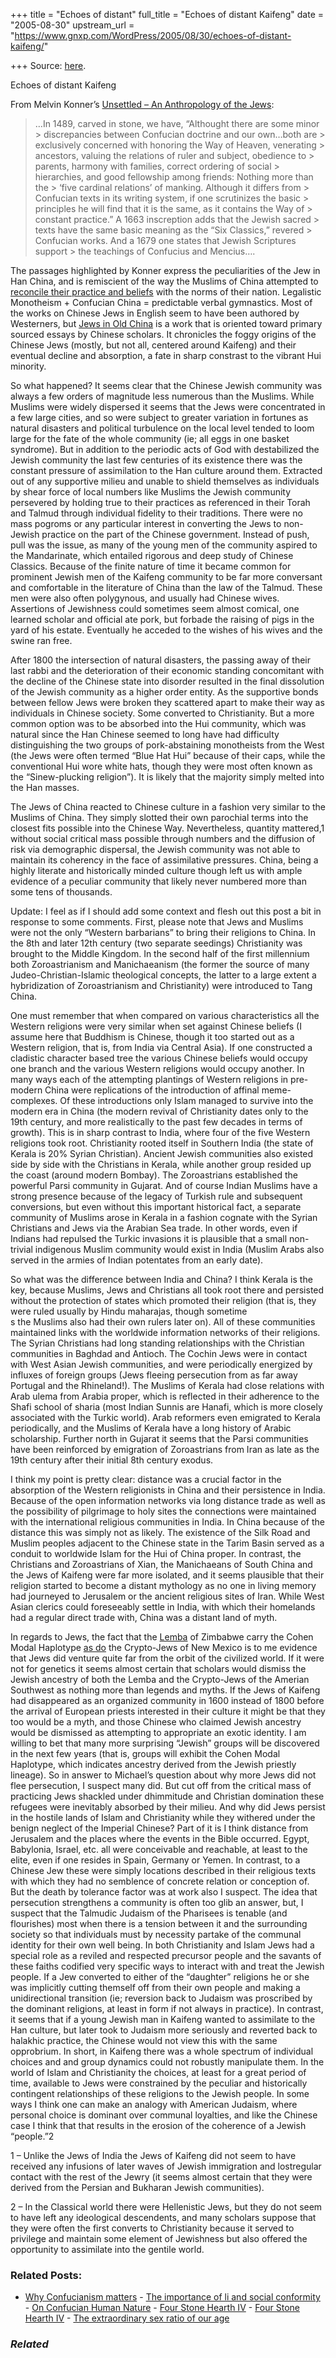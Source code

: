 +++
title = "Echoes of distant"
full_title = "Echoes of distant Kaifeng"
date = "2005-08-30"
upstream_url = "https://www.gnxp.com/WordPress/2005/08/30/echoes-of-distant-kaifeng/"

+++
Source: [here](https://www.gnxp.com/WordPress/2005/08/30/echoes-of-distant-kaifeng/).

Echoes of distant Kaifeng

From Melvin Konner’s [Unsettled – An Anthropology of the Jews](https://www.amazon.com/exec/obidos/ASIN/0670032441/geneexpressio-20/104-9860376-1413565):

> …In 1489, carved in stone, we have, “Althought there are some minor > discrepancies between Confucian doctrine and our own…both are > exclusively concerned with honoring the Way of Heaven, venerating > ancestors, valuing the relations of ruler and subject, obedience to > parents, harmony with families, correct ordering of social > hierarchies, and good fellowship among friends: Nothing more than the > ‘five cardinal relations’ of manking. Although it differs from > Confucian texts in its writing system, if one scrutinizes the basic > principles he will find that it is the same, as it contains the Way of > constant practice.” A 1663 inscreption adds that the Jewish sacred > texts have the same basic meaning as the “Six Classics,” revered > Confucian works. And a 1679 one states that Jewish Scriptures support > the teachings of Confucius and Mencius….

The passages highlighted by Konner express the peculiarities of the Jew in Han China, and is remiscient of the way the Muslims of China attempted to [reconcile their practice and beliefs](https://www.gnxp.com/blog/2005/08/way-of-hui.php) with the norms of their nation. Legalistic Monotheism + Confucian China = predictable verbal gymnastics. Most of the works on Chinese Jews in English seem to have been authored by Westerners, but [Jews in Old China](https://www.amazon.com/exec/obidos/ASIN/0781808332/geneexpressio-20/104-9860376-1413565) is a work that is oriented toward primary sourced essays by Chinese scholars. It chronicles the foggy origins of the Chinese Jews (mostly, but not all, centered around Kaifeng) and their eventual decline and absorption, a fate in sharp constrast to the vibrant Hui minority.

So what happened? It seems clear that the Chinese Jewish community was always a few orders of magnitude less numerous than the Muslims. While Muslims were widely dispersed it seems that the Jews were concentrated in a few large cities, and so were subject to greater variation in fortunes as natural disasters and political turbulence on the local level tended to loom large for the fate of the whole community (ie; all eggs in one basket syndrome). But in addition to the periodic acts of God with destabilized the Jewish community the last few centuries of its existence there was the constant pressure of assimilation to the Han culture around them. Extracted out of any supportive milieu and unable to shield themselves as individuals by shear force of local numbers like Muslims the Jewish community persevered by holding true to their practices as referenced in their Torah and Talmud through individual fidelity to their traditions. There were no mass pogroms or any particular interest in converting the Jews to non-Jewish practice on the part of the Chinese government. Instead of push, pull was the issue, as many of the young men of the community aspired to the Mandarinate, which entailed rigorous and deep study of Chinese Classics. Because of the finite nature of time it became common for prominent Jewish men of the Kaifeng community to be far more conversant and comfortable in the literature of China than the law of the Talmud. These men were also often polygynous, and usually had Chinese wives. Assertions of Jewishness could sometimes seem almost comical, one learned scholar and official ate pork, but forbade the raising of pigs in the yard of his estate. Eventually he acceded to the wishes of his wives and the swine ran free.

After 1800 the intersection of natural disasters, the passing away of their last rabbi and the deterioration of their economic standing concomitant with the decline of the Chinese state into disorder resulted in the final dissolution of the Jewish community as a higher order entity. As the supportive bonds between fellow Jews were broken they scattered apart to make their way as individuals in Chinese society. Some converted to Christianity. But a more common option was to be absorbed into the Hui community, which was natural since the Han Chinese seemed to long have had difficulty distinguishing the two groups of pork-abstaining monotheists from the West (the Jews were often termed “Blue Hat Hui” because of their caps, while the conventional Hui wore white hats, though they were most often known as the “Sinew-plucking religion”). It is likely that the majority simply melted into the Han masses.

The Jews of China reacted to Chinese culture in a fashion very similar to the Muslims of China. They simply slotted their own parochial terms into the closest fits possible into the Chinese Way. Nevertheless, quantity mattered,1 without social critical mass possible through numbers and the diffusion of risk via demographic dispersal, the Jewish community was not able to maintain its coherency in the face of assimilative pressures. China, being a highly literate and historically minded culture though left us with ample evidence of a peculiar community that likely never numbered more than some tens of thousands.

Update: I feel as if I should add some context and flesh out this post a bit in response to some comments. First, please note that Jews and Muslims were not the only “Western barbarians” to bring their religions to China. In the 8th and later 12th century (two separate seedings) Christianity was brought to the Middle Kingdom. In the second half of the first millennium both Zoroastrianism and Manichaeanism (the former the source of many Judeo-Christian-Islamic theological concepts, the latter to a large extent a hybridization of Zoroastrianism and Christianity) were introduced to Tang China.

One must remember that when compared on various characteristics all the Western religions were very similar when set against Chinese beliefs (I assume here that Buddhism is Chinese, though it too started out as a Western religion, that is, from India via Central Asia). If one constructed a cladistic character based tree the various Chinese beliefs would occupy one branch and the various Western religions would occupy another. In many ways each of the attempting plantings of Western religions in pre-modern China were replications of the introduction of affinal meme-complexes. Of these introductions only Islam managed to survive into the modern era in China (the modern revival of Christianity dates only to the 19th century, and more realistically to the past few decades in terms of growth). This is in sharp contrast to India, where four of the five Western religions took root. Christianity rooted itself in Southern India (the state of Kerala is 20% Syrian Christian). Ancient Jewish communities also existed side by side with the Christians in Kerala, while another group resided up the coast (around modern Bombay). The Zoroastrians established the powerful Parsi community in Gujarat. And of course Indian Muslims have a strong presence because of the legacy of Turkish rule and subsequent conversions, but even without this important historical fact, a separate community of Muslims arose in Kerala in a fashion cognate with the Syrian Christians and Jews via the Arabian Sea trade. In other words, even if Indians had repulsed the Turkic invasions it is plausible that a small non-trivial indigenous Muslim community would exist in India (Muslim Arabs also served in the armies of Indian potentates from an early date).

So what was the difference between India and China? I think Kerala is the key, because Muslims, Jews and Christians all took root there and persisted without the protection of states which promoted their religion (that is, they were ruled usually by Hindu maharajas, though sometime  
s the Muslims also had their own rulers later on). All of these communities maintained links with the worldwide information networks of their religions. The Syrian Christians had long standing relationships with the Christian communities in Baghdad and Antioch. The Cochin Jews were in contact with West Asian Jewish communities, and were periodically energized by influxes of foreign groups (Jews fleeing persecution from as far away Portugal and the Rhineland!). The Muslims of Kerala had close relations with Arab ulema from Arabia proper, which is reflected in their adherence to the Shafi school of sharia (most Indian Sunnis are Hanafi, which is more closely associated with the Turkic world). Arab reformers even emigrated to Kerala periodically, and the Muslims of Kerala have a long history of Arabic scholarship. Further north in Gujarat it seems that the Parsi communities have been reinforced by emigration of Zoroastrians from Iran as late as the 19th century after their initial 8th century exodus.

I think my point is pretty clear: distance was a crucial factor in the absorption of the Western religionists in China and their persistence in India. Because of the open information networks via long distance trade as well as the possibility of pilgrimage to holy sites the connections were maintained with the international religious communities in India. In China because of the distance this was simply not as likely. The existence of the Silk Road and Muslim peoples adjacent to the Chinese state in the Tarim Basin served as a conduit to worldwide Islam for the Hui of China proper. In contrast, the Christians and Zoroastrians of Xian, the Manichaeans of South China and the Jews of Kaifeng were far more isolated, and it seems plausible that their religion started to become a distant mythology as no one in living memory had journeyed to Jerusalem or the ancient religious sites of Iran. While West Asian clerics could foreseeably settle in India, with which their homelands had a regular direct trade with, China was a distant land of myth.

In regards to Jews, the fact that the [Lemba](http://www.pbs.org/wgbh/nova/israel/familylemba.html) of Zimbabwe carry the Cohen Modal Haplotype [as do](http://seattletimes.nwsource.com/html/nationworld/2002111216_heritage07.html) the Crypto-Jews of New Mexico is to me evidence that Jews did venture quite far from the orbit of the civilized world. If it were not for genetics it seems almost certain that scholars would dismiss the Jewish ancestry of both the Lemba and the Crypto-Jews of the Amerian Southwest as nothing more than legends and myths. If the Jews of Kaifeng had disappeared as an organized community in 1600 instead of 1800 before the arrival of European priests interested in their culture it might be that they too would be a myth, and those Chinese who claimed Jewish ancestry would be dismissed as attempting to appropriate an exotic identity. I am willing to bet that many more surprising “Jewish” groups will be discovered in the next few years (that is, groups will exhibit the Cohen Modal Haplotype, which indicates ancestry derived from the Jewish priestly lineage). So in answer to Michael’s question about why more Jews did not flee persecution, I suspect many did. But cut off from the critical mass of practicing Jews shackled under dhimmitude and Christian domination these refugees were inevitably absorbed by their milieu. And why did Jews persist in the hostile lands of Islam and Christianity while they withered under the benign neglect of the Imperial Chinese? Part of it is I think distance from Jerusalem and the places where the events in the Bible occurred. Egypt, Babylonia, Israel, etc. all were conceivable and reachable, at least to the elite, even if one resides in Spain, Germany or Yemen. In contrast, to a Chinese Jew these were simply locations described in their religious texts with which they had no semblence of concrete relation or conception of. But the death by tolerance factor was at work also I suspect. The idea that persecution strengthens a community is often too glib an answer, but, I suspect that the Talmudic Judaism of the Pharisees is tenable (and flourishes) most when there is a tension between it and the surrounding society so that individuals must by necessity partake of the communal identity for their own well being. In both Christianity and Islam Jews had a special role as a reviled and respected precursor people and the savants of these faiths codified very specific ways to interact with and treat the Jewish people. If a Jew converted to either of the “daughter” religions he or she was implicitly cutting themself off from their own people and making a unidirectional transition (ie; reversion back to Judaism was proscribed by the dominant religions, at least in form if not always in practice). In contrast, it seems that if a young Jewish man in Kaifeng wanted to assimilate to the Han culture, but later took to Judaism more seriously and reverted back to halakhic practice, the Chinese would not view this with the same opprobrium. In short, in Kaifeng there was a whole spectrum of individual choices and and group dynamics could not robustly manipulate them. In the world of Islam and Christianity the choices, at least for a great period of time, available to Jews were constrained by the peculiar and historically contingent relationships of these religions to the Jewish people. In some ways I think one can make an analogy with American Judaism, where personal choice is dominant over communal loyalties, and like the Chinese case I think that that results in the erosion of the coherence of a Jewish “people.”2

1 – Unlike the Jews of India the Jews of Kaifeng did not seem to have received any infusions of later waves of Jewish immigration and lostregular contact with the rest of the Jewry (it seems almost certain that they were derived from the Persian and Bukharan Jewish communities).

2 – In the Classical world there were Hellenistic Jews, but they do not seem to have left any ideological descendents, and many scholars suppose that they were often the first converts to Christianity because it served to privilege and maintain some element of Jewishness but also offered the opportunity to assimilate into the gentile world.

### Related Posts:

- [Why Confucianism
  matters](https://www.gnxp.com/WordPress/2018/01/10/why-confucianism-matters/) - [The importance of li and social
  conformity](https://www.gnxp.com/WordPress/2005/09/05/the-importance-of-li-and-social-conformity/) - [On Confucian Human
  Nature](https://www.gnxp.com/WordPress/2007/06/06/on-confucian-human-nature/) - [Four Stone Hearth
  IV](https://www.gnxp.com/WordPress/2006/12/07/four-stone-hearth-iv/) - [Four Stone Hearth
  IV](https://www.gnxp.com/WordPress/2006/12/06/four-stone-hearth-iv/) - [The extraordinary sex ratio of our
  age](https://www.gnxp.com/WordPress/2012/01/14/the-extraordinary-sex-ratio-of-our-age/)

### *Related*

[](https://www.addtoany.com/add_to/facebook?linkurl=https%3A%2F%2Fwww.gnxp.com%2FWordPress%2F2005%2F08%2F30%2Fechoes-of-distant-kaifeng%2F&linkname=Echoes%20of%20distant%20Kaifeng "Facebook")[](https://www.addtoany.com/add_to/twitter?linkurl=https%3A%2F%2Fwww.gnxp.com%2FWordPress%2F2005%2F08%2F30%2Fechoes-of-distant-kaifeng%2F&linkname=Echoes%20of%20distant%20Kaifeng "Twitter")[](https://www.addtoany.com/add_to/email?linkurl=https%3A%2F%2Fwww.gnxp.com%2FWordPress%2F2005%2F08%2F30%2Fechoes-of-distant-kaifeng%2F&linkname=Echoes%20of%20distant%20Kaifeng "Email")[](https://www.addtoany.com/share)
